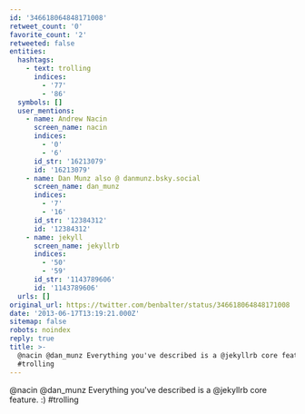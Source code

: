 ```yaml
---
id: '346618064848171008'
retweet_count: '0'
favorite_count: '2'
retweeted: false
entities:
  hashtags:
    - text: trolling
      indices:
        - '77'
        - '86'
  symbols: []
  user_mentions:
    - name: Andrew Nacin
      screen_name: nacin
      indices:
        - '0'
        - '6'
      id_str: '16213079'
      id: '16213079'
    - name: Dan Munz also @ danmunz.bsky.social
      screen_name: dan_munz
      indices:
        - '7'
        - '16'
      id_str: '12384312'
      id: '12384312'
    - name: jekyll
      screen_name: jekyllrb
      indices:
        - '50'
        - '59'
      id_str: '1143789606'
      id: '1143789606'
  urls: []
original_url: https://twitter.com/benbalter/status/346618064848171008
date: '2013-06-17T13:19:21.000Z'
sitemap: false
robots: noindex
reply: true
title: >-
  @nacin @dan_munz Everything you've described is a @jekyllrb core feature. :)
  #trolling
---
```


@nacin @dan_munz Everything you've described is a @jekyllrb core feature. :) #trolling